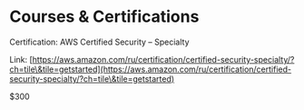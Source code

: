 # Courses & Certifications

Certification: AWS Certified Security – Specialty

Link: [https://aws.amazon.com/ru/certification/certified-security-specialty/?ch=tile\&tile=getstarted](https://aws.amazon.com/ru/certification/certified-security-specialty/?ch=tile\&tile=getstarted)

$300
